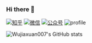 ### Hi there 👋
[![知乎](https://cdn.nlark.com/yuque/0/2022/svg/1233924/1671681742844-c69fb184-3fe3-474f-ac0d-dd465be3932d.svg)][wjx:zhihu]
[![微信](https://cdn.nlark.com/yuque/0/2022/svg/1233924/1671681887456-c37934c1-1ce9-421f-ba67-8f487cd886c4.svg)][wjx:wechat]
[![公众号](https://cdn.nlark.com/yuque/0/2022/svg/1233924/1671506746872-4181fa71-0cc1-442a-a8c8-014139df3e43.svg)][wjx:wechatOfficial]
![profile](https://komarev.com/ghpvc/?username=Wujiaxuan007&color=ff69b4)

![Wujiaxuan007's GitHub stats](https://github-readme-stats-git-masterrstaa-rickstaa.vercel.app/api?username=Wujiaxuan007&show_icons=true&theme=cobalt)

<!--
**Wujiaxuan007/Wujiaxuan007** is a ✨ _special_ ✨ repository because its `README.md` (this file) appears on your GitHub profile.

Here are some ideas to get you started:

- 🔭 I’m currently working on ...
- 🌱 I’m currently learning ...
- 👯 I’m looking to collaborate on ...
- 🤔 I’m looking for help with ...
- 💬 Ask me about ...
- 📫 How to reach me: ...
- 😄 Pronouns: ...
- ⚡ Fun fact: ...
-->

[wjx:zhihu]: https://www.zhihu.com/people/mai-hua-de-ren-28/posts
[wjx:wechatOfficial]: https://mp.weixin.qq.com/s/XptY0trXwbw6cNdxz4ry2g
[wjx:wechat]: https://i.328888.xyz/2022/12/22/AdYAF.md.jpeg
